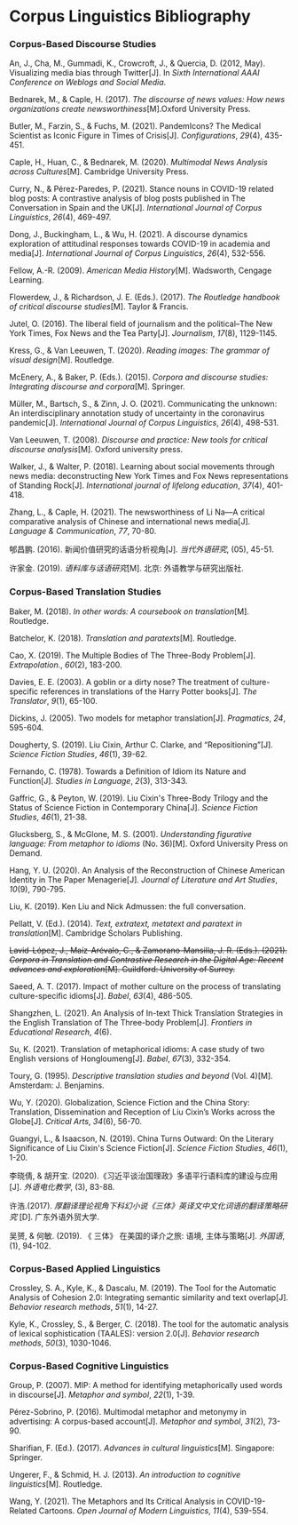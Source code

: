 # Corpus Linguistics Bibliography

### Corpus-Based Discourse Studies

An, J., Cha, M., Gummadi, K., Crowcroft, J., & Quercia, D. (2012, May). Visualizing media bias through Twitter[J]. In *Sixth International AAAI Conference on Weblogs and Social Media*.

Bednarek, M., & Caple, H. (2017). *The discourse of news values: How news organizations create newsworthiness*[M].Oxford University Press.

Butler, M., Farzin, S., & Fuchs, M. (2021). PandemIcons? The Medical Scientist as Iconic Figure in Times of Crisis[J]. *Configurations*, *29*(4), 435-451.

Caple, H., Huan, C., & Bednarek, M. (2020). *Multimodal News Analysis across Cultures*[M]. Cambridge University Press.

Curry, N., & Pérez-Paredes, P. (2021). Stance nouns in COVID-19 related blog posts: A contrastive analysis of blog posts published in The Conversation in Spain and the UK[J]. *International Journal of Corpus Linguistics*, *26*(4), 469-497.

Dong, J., Buckingham, L., & Wu, H. (2021). A discourse dynamics exploration of attitudinal responses towards COVID-19 in academia and media[J]. *International Journal of Corpus Linguistics*, *26*(4), 532-556.

Fellow, A.-R. (2009). *American Media History*[M]. Wadsworth, Cengage Learning.

Flowerdew, J., & Richardson, J. E. (Eds.). (2017). *The Routledge handbook of critical discourse studies*[M]. Taylor & Francis.

Jutel, O. (2016). The liberal field of journalism and the political–The New York Times, Fox News and the Tea Party[J]. *Journalism*, *17*(8), 1129-1145.

Kress, G., & Van Leeuwen, T. (2020). *Reading images: The grammar of visual design*[M]. Routledge.

McEnery, A., & Baker, P. (Eds.). (2015). *Corpora and discourse studies: Integrating discourse and corpora*[M]. Springer.

Müller, M., Bartsch, S., & Zinn, J. O. (2021). Communicating the unknown: An interdisciplinary annotation study of uncertainty in the coronavirus pandemic[J]. *International Journal of Corpus Linguistics*, *26*(4), 498-531.

Van Leeuwen, T. (2008). *Discourse and practice: New tools for critical discourse analysis*[M]. Oxford university press.

Walker, J., & Walter, P. (2018). Learning about social movements through news media: deconstructing New York Times and Fox News representations of Standing Rock[J]. *International journal of lifelong education*, *37*(4), 401-418.

Zhang, L., & Caple, H. (2021). The newsworthiness of Li Na—A critical comparative analysis of Chinese and international news media[J]. *Language & Communication*, *77*, 70-80.

郇昌鹏. (2016). 新闻价值研究的话语分析视角[J]. *当代外语研究*, (05), 45-51.

许家金. (2019). *语料库与话语研究*[M]. 北京: 外语教学与研究出版社.

### Corpus-Based Translation Studies

Baker, M. (2018). *In other words: A coursebook on translation*[M]. Routledge.

Batchelor, K. (2018). *Translation and paratexts*[M]. Routledge.

Cao, X. (2019). The Multiple Bodies of The Three-Body Problem[J]. *Extrapolation.*, *60*(2), 183-200.

Davies, E. E. (2003). A goblin or a dirty nose? The treatment of culture-specific references in translations of the Harry Potter books[J]. *The Translator*, *9*(1), 65-100.

Dickins, J. (2005). Two models for metaphor translation[J]. *Pragmatics*, *24*, 595-604.

Dougherty, S. (2019). Liu Cixin, Arthur C. Clarke, and “Repositioning”[J]. *Science Fiction Studies*, *46*(1), 39-62.

Fernando, C. (1978). Towards a Definition of Idiom its Nature and Function[J]. *Studies in Language*,  *2*(3), 313-343.

Gaffric, G., & Peyton, W. (2019). Liu Cixin's Three-Body Trilogy and the Status of Science Fiction in Contemporary China[J]. *Science Fiction Studies*, *46*(1), 21-38.

Glucksberg, S., & McGlone, M. S. (2001). *Understanding figurative language: From metaphor to idioms* (No. 36)[M]. Oxford University Press on Demand.

Hang, Y. U. (2020). An Analysis of the Reconstruction of Chinese American Identity in The Paper Menagerie[J]. *Journal of Literature and Art Studies*, *10*(9), 790-795.

Liu, K. (2019). Ken Liu and Nick Admussen: the full conversation.

Pellatt, V. (Ed.). (2014). *Text, extratext, metatext and paratext in translation*[M]. Cambridge Scholars Publishing.

~~Lavid-López, J., Maíz-Arévalo, C., & Zamorano-Mansilla, J. R. (Eds.). (2021). *Corpora in Translation and Contrastive Research in the Digital Age: Recent advances and exploration*[M]. Guildford: University of Surrey.~~

Saeed, A. T. (2017). Impact of mother culture on the process of translating culture-specific idioms[J]. *Babel*, *63*(4), 486-505.

Shangzhen, L. (2021). An Analysis of In-text Thick Translation Strategies in the English Translation of The Three-body Problem[J]. *Frontiers in Educational Research*, *4*(6).

Su, K. (2021). Translation of metaphorical idioms: A case study of two English versions of Hongloumeng[J]. *Babel*, *67*(3), 332-354.

Toury, G. (1995). *Descriptive translation studies and beyond* (Vol. 4)[M]. Amsterdam: J. Benjamins.

Wu, Y. (2020). Globalization, Science Fiction and the China Story: Translation, Dissemination and Reception of Liu Cixin’s Works across the Globe[J]. *Critical Arts*, *34*(6), 56-70.

Guangyi, L., & Isaacson, N. (2019). China Turns Outward: On the Literary Significance of Liu Cixin's Science Fiction[J]. *Science Fiction Studies*, *46*(1), 1-20.

李晓倩, & 胡开宝. (2020).《习近平谈治国理政》多语平行语料库的建设与应用[J]. *外语电化教学*, (3), 83-88.

许浩.(2017). *厚翻译理论视角下科幻小说《三体》英译文中文化词语的翻译策略研究* [D]. 广东外语外贸大学.

吴赟, & 何敏. (2019). 《 三体》 在美国的译介之旅: 语境, 主体与策略[J]. *外国语*, (1), 94-102.

### Corpus-Based Applied Linguistics

Crossley, S. A., Kyle, K., & Dascalu, M. (2019). The Tool for the Automatic Analysis of Cohesion 2.0: Integrating semantic similarity and text overlap[J]. *Behavior research methods*, *51*(1), 14-27.

Kyle, K., Crossley, S., & Berger, C. (2018). The tool for the automatic analysis of lexical sophistication (TAALES): version 2.0[J]. *Behavior research methods*, *50*(3), 1030-1046.

### Corpus-Based Cognitive Linguistics

Group, P. (2007). MIP: A method for identifying metaphorically used words in discourse[J]. *Metaphor and symbol*, *22*(1), 1-39.

Pérez-Sobrino, P. (2016). Multimodal metaphor and metonymy in advertising: A corpus-based account[J]. *Metaphor and symbol*, *31*(2), 73-90.

Sharifian, F. (Ed.). (2017). *Advances in cultural linguistics*[M]. Singapore: Springer.

Ungerer, F., & Schmid, H. J. (2013). *An introduction to cognitive linguistics*[M]. Routledge.

Wang, Y. (2021). The Metaphors and Its Critical Analysis in COVID-19-Related Cartoons. *Open Journal of Modern Linguistics*, *11*(4), 539-554.
